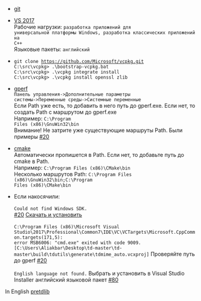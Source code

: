 - [git](https://git-scm.com/)

- <a href="https://www.visualstudio.com/ru/thank-you-downloading-visual-studio/?sku=Community&rel=15">VS 2017</a><br>
Рабочие нагрузки: <code>разработка приложений для универсальной платформы Windows, разработка классических приложений на C++</code><br>
Языковые пакеты: <code>английский</code>

- <code>git clone https://github.com/Microsoft/vcpkg.git</code><br>
<code>C:\src\vcpkg> .\bootstrap-vcpkg.bat</code><br>
<code>C:\src\vcpkg> .\vcpkg integrate install</code><br>
<code>C:\src\vcpkg> .\vcpkg install openssl zlib</code><br>

- [gperf](https://sourceforge.net/projects/gnuwin32/files/gperf/3.0.1/)<br>
<code>Панель управления->Дополнительные параметры системы->Переменные среды->Системные переменные</code><br>
Если Path уже есть, то добавить в него путь до gperf.exe. Если нет, то создать Path с маршрутом до gperf.exe<br>
Например: <code>C:\Program Files (x86)\GnuWin32\bin</code><br>
Внимание! Не затрите уже существующие маршруты Path. Были примеры [#20](https://github.com/tdlib/td/issues/20)

- [cmake](https://cmake.org/)<br>
Автоматически пропишется в Path. Если нет, то добавьте путь до cmake в Path.<br>
Например: <code>C:\Program Files (x86)\CMake\bin</code><br>
Несколько маршрутов Path: <code>C:\Program Files (x86)\GnuWin32\bin\;C:\Program Files (x86)\CMake\bin</code>

- Если накосячили:<br><br>
<code>Could not find Windows SDK.  </code> [#20](https://github.com/tdlib/td/issues/20) [Скачать и установить](https://developer.microsoft.com/en-us/windows/downloads/windows-10-sdk)<br><br>
<code>C:\Program Files (x86)\Microsoft Visual Studio\2017\Professional\Common7\IDE\VC\VCTargets\Microsoft.CppCommon.targets(171,5): error MSB6006: "cmd.exe" exited with code 9009. [C:\Users\Aliakbar\Desktop\td-master\td-master\build\tdutils\generate\tdmime_auto.vcxproj]</code> Проверяйте путь до gperf [#20](https://github.com/tdlib/td/issues/20)<br><br>
<code>English language not found.</code> Выбрать и установить в Visual Studio Installer английский языковой пакет [#80](https://github.com/tdlib/td/issues/80)

In English [pretdlib](https://medium.com/@mrmakss635/preparing-packages-for-building-tdlib-on-windows-10-b5a4bf7c0815)
